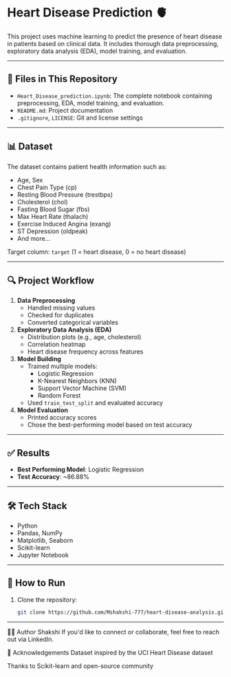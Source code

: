 # Heart Disease Prediction 🫀

This project uses machine learning to predict the presence of heart disease in patients based on clinical data. It includes thorough data preprocessing, exploratory data analysis (EDA), model training, and evaluation.

---

## 📁 Files in This Repository

- `Heart_Disease_prediction.ipynb`: The complete notebook containing preprocessing, EDA, model training, and evaluation.
- `README.md`: Project documentation
- `.gitignore`, `LICENSE`: Git and license settings

---

## 📊 Dataset

The dataset contains patient health information such as:
- Age, Sex
- Chest Pain Type (cp)
- Resting Blood Pressure (trestbps)
- Cholesterol (chol)
- Fasting Blood Sugar (fbs)
- Max Heart Rate (thalach)
- Exercise Induced Angina (exang)
- ST Depression (oldpeak)
- And more...

Target column: `target` (1 = heart disease, 0 = no heart disease)

---

## 🔍 Project Workflow

1. **Data Preprocessing**
   - Handled missing values
   - Checked for duplicates
   - Converted categorical variables
2. **Exploratory Data Analysis (EDA)**
   - Distribution plots (e.g., age, cholesterol)
   - Correlation heatmap
   - Heart disease frequency across features
3. **Model Building**
   - Trained multiple models:
     - Logistic Regression
     - K-Nearest Neighbors (KNN)
     - Support Vector Machine (SVM)
     - Random Forest
   - Used `train_test_split` and evaluated accuracy
4. **Model Evaluation**
   - Printed accuracy scores
   - Chose the best-performing model based on test accuracy

---

## ✅ Results

- **Best Performing Model**: Logistic Regression
- **Test Accuracy**: ~86.88%

---

## 🛠️ Tech Stack

- Python
- Pandas, NumPy
- Matplotlib, Seaborn
- Scikit-learn
- Jupyter Notebook

---

## 🧪 How to Run

1. Clone the repository:
   ```bash
   git clone https://github.com/Mshakshi-777/heart-disease-analysis.git

-----
🙋‍♀️ Author
Shakshi
If you'd like to connect or collaborate, feel free to reach out via LinkedIn.

📌 Acknowledgements
Dataset inspired by the UCI Heart Disease dataset

Thanks to Scikit-learn and open-source community




